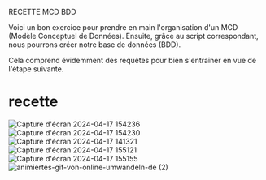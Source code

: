 RECETTE MCD BDD

Voici un bon exercice pour prendre en main l'organisation d'un MCD (Modèle Conceptuel de Données). Ensuite, grâce au script correspondant, nous pourrons créer notre base de données (BDD).

Cela comprend évidemment des requêtes pour bien s'entraîner en vue de l'étape suivante.



# recette
![Capture d'écran 2024-04-17 154236](https://github.com/mohars25/recette/assets/162590718/92f3cf21-3f95-4c29-90a9-ca41f8a5bcee)
![Capture d'écran 2024-04-17 154230](https://github.com/mohars25/recette/assets/162590718/66c2992c-06b6-4ce7-9ddc-34d15c9c5282)
![Capture d'écran 2024-04-17 141321](https://github.com/mohars25/recette/assets/162590718/0c7bcb10-e00c-4648-80a4-a04cef58fbe4)
![Capture d'écran 2024-04-17 155121](https://github.com/mohars25/recette/assets/162590718/f4c5ff4e-e13d-4fc3-a9f3-6131938a1bbe)
![Capture d'écran 2024-04-17 155155](https://github.com/mohars25/recette/assets/162590718/8aba7c04-bd7c-4496-be50-fb4a9f88f6bb)
![animiertes-gif-von-online-umwandeln-de (2)](https://github.com/mohars25/recette/assets/162590718/a1b3c96b-d070-4802-8c6b-2f19fa1e9786)
